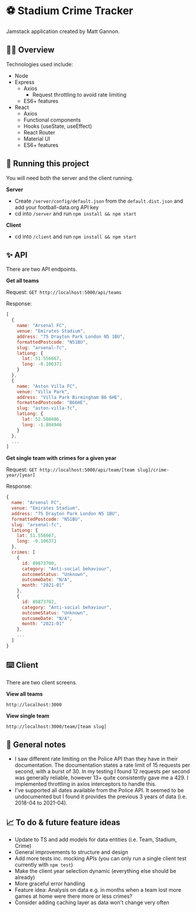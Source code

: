 # ⚽️ Stadium Crime Tracker

Jamstack application created by Matt Gannon.

## 🧑‍💻 Overview

Technologies used include:

- Node
- Express
  - Axios
    - Request throttling to avoid rate limiting
  - ES6+ features
- React
  - Axios
  - Functional components
  - Hooks (useState, useEffect)
  - React Router
  - Material UI
  - ES6+ features

## 🚀 Running this project

You will need both the server and the client running.

**Server**

- Create `/server/config/default.json` from the `default.dist.json` and add your football-data.org API key
- cd into `/server` and run `npm install && npm start`

**Client**

- cd into `/client` and run `npm install && npm start`

## ✨ API

There are two API endpoints.

**Get all teams**

Request: `GET http://localhost:5000/api/teams`

Response:

```javascript
[
  {
    name: "Arsenal FC",
    venue: "Emirates Stadium",
    address: "75 Drayton Park London N5 1BU",
    formattedPostcode: "N51BU",
    slug: "arsenal-fc",
    latLong: {
      lat: 51.556667,
      long: -0.106371
    }
  },
  {
    name: "Aston Villa FC",
    venue: "Villa Park",
    address: "Villa Park Birmingham B6 6HE",
    formattedPostcode: "B66HE",
    slug: "aston-villa-fc",
    latLong: {
      lat: 52.508486,
      long: -1.884946
    }
  },
  ...
]
```

**Get single team with crimes for a given year**

Request: `GET http://localhost:5000/api/team/[team slug]/crime-year/[year]`

Response:

```javascript
{
  name: "Arsenal FC",
  venue: "Emirates Stadium",
  address: "75 Drayton Park London N5 1BU",
  formattedPostcode: "N51BU",
  slug: "arsenal-fc",
  latLong: {
    lat: 51.556667,
    long: -0.106371
  },
  crimes: [
    {
      id: 89873700,
      category: "Anti-social behaviour",
      outcomeStatus: "Unknown",
      outcomeDate: "N/A",
      month: "2021-01"
    },
    {
      id: 89873702,
      category: "Anti-social behaviour",
      outcomeStatus: "Unknown",
      outcomeDate: "N/A",
      month: "2021-01"
    },
    ...
  ]
}
```

## ⌨️ Client

There are two client screens.

**View all teams**

`http://localhost:3000`

**View single team**

`http://localhost:3000/team/[team slug]`

## 📝 General notes

- I saw different rate limiting on the Police API than they have in their documentation. The documentation states a rate limit of 15 requests per second, with a burst of 30. In my testing I found 12 requests per second was generally reliable, however 13+ quite consistently gave me a 429. I implemented throttling in axios interceptors to handle this.
- I've supported all dates available from the Police API. It seemed to be undocumented but I found it provides the previous 3 years of data (i.e. 2018-04 to 2021-04).

## 📈 To do & future feature ideas

- Update to TS and add models for data entities (i.e. Team, Stadium, Crime)
- General improvements to structure and design
- Add more tests inc. mocking APIs (you can only run a single client test currently with `npm test`)
- Make the client year selection dynamic (everything else should be already)
- More graceful error handling
- Feature idea: Analysis on data e.g. in months when a team lost more games at home were there more or less crimes?
- Consider adding caching layer as data won't change very often
